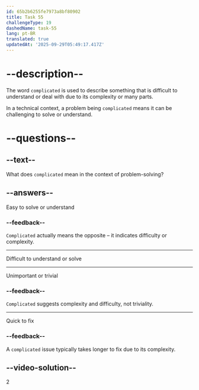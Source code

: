 ```yaml
---
id: 65b2b6255fe7973a8bf80902
title: Task 55
challengeType: 19
dashedName: task-55
lang: pt-BR
translated: true
updatedAt: '2025-09-29T05:49:17.417Z'
---
```


# --description--

The word `complicated` is used to describe something that is difficult to understand or deal with due to its complexity or many parts.

In a technical context, a problem being `complicated` means it can be challenging to solve or understand.

# --questions--

## --text--

What does `complicated` mean in the context of problem-solving?

## --answers--

Easy to solve or understand

### --feedback--

`Complicated` actually means the opposite – it indicates difficulty or complexity.

---

Difficult to understand or solve

---

Unimportant or trivial

### --feedback--

`Complicated` suggests complexity and difficulty, not triviality.

---

Quick to fix

### --feedback--

A `complicated` issue typically takes longer to fix due to its complexity.

## --video-solution--

2
